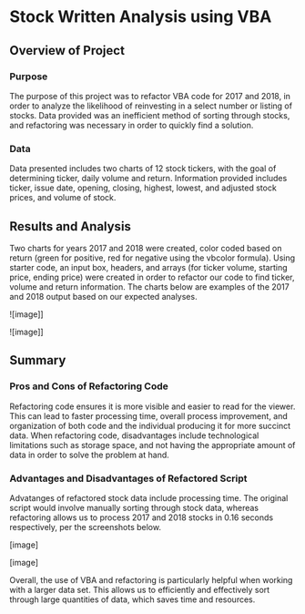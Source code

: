 # Stock Written Analysis using VBA


## Overview of Project
### Purpose
The purpose of this project was to refactor VBA code for 2017 and 2018, in order to analyze the likelihood of reinvesting in a select number or listing of stocks. Data provided was an inefficient method of sorting through stocks, and refactoring was necessary in order to quickly find a solution.

### Data
Data presented includes two charts of 12 stock tickers, with the goal of determining ticker, daily volume and return. Information provided includes ticker, issue date, opening, closing, highest, lowest, and adjusted stock prices, and volume of stock.

## Results and Analysis
Two charts for years 2017 and 2018 were created, color coded based on return (green for positive, red for negative using the vbcolor formula). Using starter code, an input box, headers, and arrays (for ticker volume, starting price, ending price) were created in order to refactor our code to find ticker, volume and return information. The charts below are examples of the 2017 and 2018 output based on our expected analyses.

![image]]

![image]]

## Summary
### Pros and Cons of Refactoring Code
Refactoring code ensures it is more visible and easier to read for the viewer. This can lead to faster processing time, overall process improvement, and organization of both code and the individual producing it for more succinct data. When refactoring code, disadvantages include technological limitations such as storage space, and not having the appropriate amount of data in order to solve the problem at hand.

### Advantages and Disadvantages of Refactored Script
Advatanges of refactored stock data include processing time. The original script would involve manually sorting through stock data, whereas refactoring allows us to process 2017 and 2018 stocks in 0.16 seconds respectively, per the screenshots below.

[image]

[image]

Overall, the use of VBA and refactoring is particularly helpful when working with a larger data set. This allows us to efficiently and effectively sort through large quantities of data, which saves time and resources.
